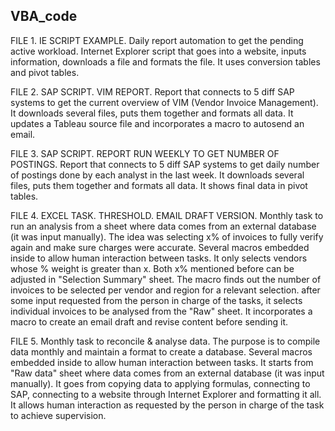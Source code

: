 ## VBA_code
FILE 1. IE SCRIPT EXAMPLE. Daily report automation to get the pending active workload. Internet Explorer script that goes into a website, inputs information, downloads a file and formats the file. It uses conversion tables and pivot tables.
   
FILE 2. SAP SCRIPT. VIM REPORT. Report that connects to 5 diff SAP systems to get the current overview of VIM (Vendor Invoice Management). It downloads several files, puts them together and formats all data. It updates a Tableau source file and incorporates a macro to autosend an email. 


FILE 3. SAP SCRIPT. REPORT RUN WEEKLY TO GET NUMBER OF POSTINGS. Report that connects to 5 diff SAP systems to get daily number of postings done by each analyst in the last week. It downloads several files, puts them together and formats all data. It shows final data in pivot tables.

FILE 4. EXCEL TASK. THRESHOLD. EMAIL DRAFT VERSION. Monthly task to run an analysis from a sheet where data comes from an external database (it was input manually). The idea was selecting x% of invoices to fully verify again and make sure charges were accurate. Several macros embedded inside to allow human interaction between tasks. It only selects vendors whose % weight is greater than x. Both x% mentioned before can be adjusted in "Selection Summary" sheet. The macro finds out the number of invoices to be selected per vendor and region for a relevant selection. after some input requested from the person in charge of the tasks, it selects individual invoices to be analysed from the "Raw" sheet. It incorporates a macro to create an email draft and revise content before sending it. 

FILE 5. Monthly task to reconcile & analyse data. The purpose is to compile data monthly and maintain a format to create a database.  Several macros embedded inside to allow human interaction between tasks. It starts from "Raw data" sheet where data comes from an external database (it was input manually). It goes from copying data to applying formulas, connecting to SAP, connecting to a website through Internet Explorer and formatting it all. It allows human interaction as requested by the person in charge of the task to achieve supervision.
